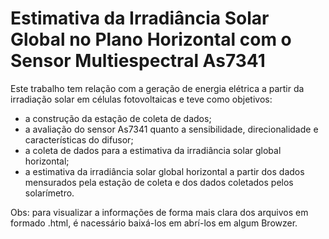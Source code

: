 # Estimativa da Irradiância Solar Global no Plano Horizontal com o Sensor Multiespectral As7341
Este trabalho tem relação com a geração de energia elétrica a partir da irradiação solar em células fotovoltaicas e teve como objetivos:
- a construção da estação de coleta de dados;
- a avaliação do sensor As7341 quanto a sensibilidade,  direcionalidade e características do difusor; 
- a coleta de dados para a estimativa da irradiância solar global horizontal;
- a estimativa da irradiância solar global horizontal a partir dos dados mensurados pela estação de coleta e dos dados coletados pelos solarímetro.

Obs: para visualizar a informações de forma mais clara dos arquivos em formado .html, é nacessário baixá-los em abrí-los em algum Browzer.

